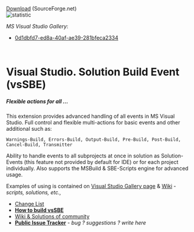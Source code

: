 [Download](http://visualstudiogallery.msdn.microsoft.com/0d1dbfd7-ed8a-40af-ae39-281bfeca2334/referral/118151) (SourceForge.net)                    
![statistic](http://vssbe.sourceforge.net/stat/)

*MS Visual Studio Gallery*:

* [0d1dbfd7-ed8a-40af-ae39-281bfeca2334](http://visualstudiogallery.msdn.microsoft.com/0d1dbfd7-ed8a-40af-ae39-281bfeca2334/)

```
 
```

# Visual Studio. Solution Build Event (vsSBE)
##### Flexible actions for all ...

This extension provides advanced handling of all events in MS Visual Studio. Full control and flexible multi-actions for basic events and other additional such as:

    Warnings-Build, Errors-Build, Output-Build, Pre-Build, Post-Build, Cancel-Build, Transmitter

Ability to handle events to all subprojects at once in solution as Solution-Events (this feature not provided by default for IDE) or for each project individually. Also supports the MSBuild & SBE-Scripts engine for advanced usage.

Examples of using is contained on [Visual Studio Gallery page](http://visualstudiogallery.msdn.microsoft.com/0d1dbfd7-ed8a-40af-ae39-281bfeca2334/) & [Wiki](https://bitbucket.org/3F/vssolutionbuildevent/wiki) - *scripts, solutions, etc.,*


* [Change List](https://bitbucket.org/3F/vssolutionbuildevent/raw/master/changelog.txt)
* **[How to build vsSBE](https://bitbucket.org/3F/vssolutionbuildevent/wiki/Developer%20Zone)**
* [Wiki & Solutions of community](https://bitbucket.org/3F/vssolutionbuildevent/wiki/Home)
* **[Public Issue Tracker](https://bitbucket.org/3F/vssolutionbuildevent/issues)** - *bug ? suggestions ? write here*

```
 
```
